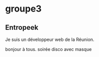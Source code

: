 # groupe3

## Entropeek
Je suis un développeur web de la Réunion.

bonjour à tous.
soirée disco avec masque
